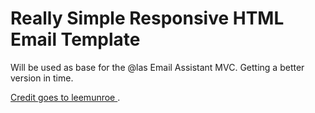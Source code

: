 # Really Simple Responsive HTML Email Template 
Will be used as base for the @las Email Assistant MVC. Getting a better version in time.

[Credit goes to leemunroe ](https://github.com/leemunroe/responsive-html-email-template).


